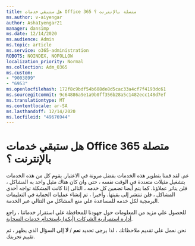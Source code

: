 ```yaml
---
title: هل ستبقي خدمات Office 365 متصلة بالإنترنت ؟
ms.author: v-aiyengar
author: AshaIyengar21
manager: dansimp
ms.date: 12/14/2020
ms.audience: Admin
ms.topic: article
ms.service: o365-administration
ROBOTS: NOINDEX, NOFOLLOW
localization_priority: Normal
ms.collection: Adm_O365
ms.custom:
- "9003899"
- "6953"
ms.openlocfilehash: 172f8c9bdf54b608de8d5cac33a4cf7f4193dc61
ms.sourcegitcommit: 9c64886a9e1a9b0ff356b28a5c1482ecc148d7ef
ms.translationtype: MT
ms.contentlocale: ar-SA
ms.lasthandoff: 12/14/2020
ms.locfileid: "49676944"
---
```

# <a name="will-office-365-services-stay-online"></a>هل ستبقي خدمات Office 365 متصلة بالإنترنت ؟

عم. لقد قمنا بتطوير هذه الخدمات بفضل مرونة في الاعتبار. يقوم كل من هذه الخدمات بتشغيل مثيلات متعددة في الوقت نفسه ، حتى وان كان هناك مثيل واحد به المشاكل ، فلن يتاثر عملاؤنا. كما يتم أيضا تضمين كل خدمه ، التالي إذا كانت المشكلة تواجه أحدي المشاكل ، فلن تنتشر إلى بقيتها. وأخيرا ، تم إنشاء عمليات الحماية في التعليمات البرمجية لكل خدمه للمساعدة علي منع المشاكل من التتالي عبر الخدمة.

للحصول علي مزيد من المعلومات حول جهودنا للمحافظة علي استقرار خدماتنا ، راجع [أداره استمرارية الشركات (أبكم) باستخدام خدمات السحابة](https://go.microsoft.com/fwlink/?linkid=2124377).

نحن نعمل علي تقديم ملاحظاتك ، لذا يرجى تحديد **نعم** / **لا** إلى السؤال الذي يظهر ، ثم تقييم تجربتك.